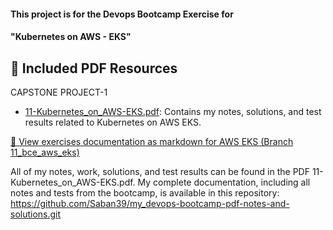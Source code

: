 #### This project is for the Devops Bootcamp Exercise for 
#### "Kubernetes on AWS - EKS" 

## 📄 Included PDF Resources

CAPSTONE PROJECT-1

- [11-Kubernetes_on_AWS-EKS.pdf](./11-Kubernetes_on_AWS-EKS.pdf): Contains my notes, solutions, and test results related to Kubernetes on AWS EKS.

[📂 View exercises documentation as markdown for AWS EKS (Branch 11_bce_aws_eks)](https://github.com/Saban39/DevOps_Bootcamp_Exercises/tree/11_bce_aws_eks)


All of my notes, work, solutions, and test results can be found in the PDF 11-Kubernetes_on_AWS-EKS.pdf. My complete documentation, including all notes and tests from the bootcamp, is available in this repository: https://github.com/Saban39/my_devops-bootcamp-pdf-notes-and-solutions.git

